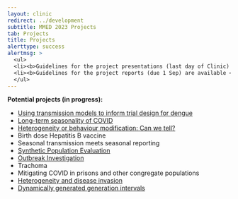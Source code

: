 ```yaml
---
layout: clinic
redirect: ../development
subtitle: MMED 2023 Projects
tab: Projects
title: Projects
alerttype: success
alertmsg: >
  <ul>
  <li><b>Guidelines for the project presentations (last day of Clinic) are available <a href="./projectPresentations">here</a>.</b></li>
  <li><b>Guidelines for the project reports (due 1 Sep) are available <a href="./projectReports">here</a>.</b></li>
  </ul>
---
```


**Potential projects (in progress):**

- [Using transmission models to inform trial design for dengue](./dengueTrials)
- [Long-term seasonality of COVID](./COVIDseasonality)
- [Heterogeneity or behaviour modification: Can we tell?](./heterogeneity)
- Birth dose Hepatitis B vaccine
- Seasonal transmission meets seasonal reporting
- [Synthetic Population Evaluation](./synthetic)
- [Outbreak Investigation](./mmf)
- Trachoma
- Mitigating COVID in prisons and other congregate populations
- [Heterogeneity and disease invasion](./stochInv.md)
- [Dynamically generated generation intervals](./trans_int.md)
